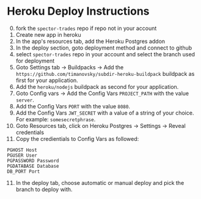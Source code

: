 # Heroku Deploy Instructions
0. fork the `spector-trades` repo if repo not in your account
1. Create new app in heroku
2. In the app's resources tab, add the Heroku Postgres addon
3. In the deploy section, goto deployment method and connect to github
4. select `spector-trades` repo in your account and select the branch used for deployment
5. Goto Settings tab -> Buildpacks -> Add the `https://github.com/timanovsky/subdir-heroku-buildpack` buildpack as first for your application.
6. Add the `heroku/nodejs` buildpack as second for your application.
7. Goto Config vars -> Add the Config Vars `PROJECT_PATH` with the value `server`.
8. Add the Config Vars `PORT` with the value `8080`.
9. Add the Config Vars `JWT_SECRET` with a value of a string of your choice.  For example: `somesecretphrase`.
10. Goto Resources tab, click on Heroku Postgres -> Settings -> Reveal credentials 
11. Copy the credientials to Config Vars as followed:
```
PGHOST Host
PGUSER User
PGPASSWORD Password
PGDATABASE Database
DB_PORT Port
```
11. In the deploy tab, choose automatic or manual deploy and pick the branch to deploy with.
